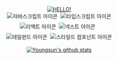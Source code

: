 <div align="center">
  
  <a href="https://git.io/typing-svg">
    <img src="https://readme-typing-svg.demolab.com/?lines=Hello!👋" alt="HELLO!">
  </a>
  <br/>
  <div style="width: 300px; margin: auto; display: flex; flex-wrap: wrap; justify-content: center; gap: 8px;">
    <img src="https://img.shields.io/badge/JavaScript-F7DF1E?style=for-the-badge&logo=JavaScript&logoColor=white" alt="자바스크립트 아이콘">
    <img src="https://img.shields.io/badge/TypeScript-007ACC?style=for-the-badge&logo=typescript&logoColor=white" alt="타입스크립트 아이콘">
    <img src="https://img.shields.io/badge/React-20232A?style=for-the-badge&logo=react&logoColor=61DAFB" alt="리액트 아이콘">
    <img src="https://img.shields.io/badge/Next.js-000?logo=nextdotjs&logoColor=fff&style=for-the-badge" alt="넥스트 아이콘">
    <br/>
    <img src="https://img.shields.io/badge/Tailwind_CSS-38B2AC?style=for-the-badge&logo=tailwind-css&logoColor=white" alt="테일윈드 아이콘">
    <img src="https://img.shields.io/badge/styled--components-DB7093?style=for-the-badge&logo=styled-components&logoColor=white" alt="스타일드 컴포넌트 아이콘">
  </div>
  <br/>
  <a href="https://github.com/anuraghazra/github-readme-stats">
    <img src="https://github-readme-stats.vercel.app/api?username=choi-youngsun&theme=blue-green" alt="Youngsun's github stats">
  </a>
</div>
